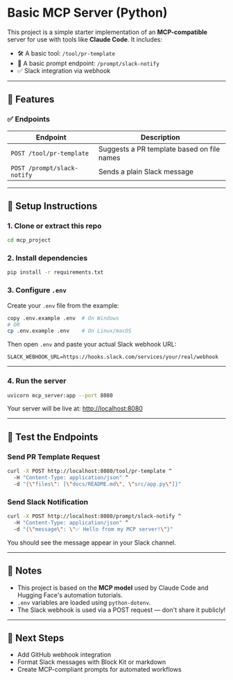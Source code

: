 # Basic MCP Server (Python)

This project is a simple starter implementation of an **MCP-compatible** server for use with tools like **Claude Code**. It includes:

- 🛠 A basic tool: `/tool/pr-template`
- 🔔 A basic prompt endpoint: `/prompt/slack-notify`
- ✅ Slack integration via webhook

---

## 🚀 Features

### ✅ Endpoints

| Endpoint                  | Description                              |
|---------------------------|------------------------------------------|
| `POST /tool/pr-template`  | Suggests a PR template based on file names |
| `POST /prompt/slack-notify` | Sends a plain Slack message              |

---

## 🧰 Setup Instructions

### 1. Clone or extract this repo

```bash
cd mcp_project
````

### 2. Install dependencies

```bash
pip install -r requirements.txt
```

### 3. Configure `.env`

Create your `.env` file from the example:

```bash
copy .env.example .env  # On Windows
# OR
cp .env.example .env    # On Linux/macOS
```

Then open `.env` and paste your actual Slack webhook URL:

```env
SLACK_WEBHOOK_URL=https://hooks.slack.com/services/your/real/webhook
```

---

### 4. Run the server

```bash
uvicorn mcp_server:app --port 8080
```

Your server will be live at:
[http://localhost:8080](http://localhost:8080)

---

## 🧪 Test the Endpoints

### Send PR Template Request

```bash
curl -X POST http://localhost:8080/tool/pr-template ^
  -H "Content-Type: application/json" ^
  -d "{\"files\": [\"docs/README.md\", \"src/app.py\"]}"
```

### Send Slack Notification

```bash
curl -X POST http://localhost:8080/prompt/slack-notify ^
  -H "Content-Type: application/json" ^
  -d "{\"message\": \"✅ Hello from my MCP server!\"}"
```

You should see the message appear in your Slack channel.

---

## 📌 Notes

* This project is based on the **MCP model** used by Claude Code and Hugging Face's automation tutorials.
* `.env` variables are loaded using `python-dotenv`.
* The Slack webhook is used via a POST request — don't share it publicly!

---

## 🧠 Next Steps

* Add GitHub webhook integration
* Format Slack messages with Block Kit or markdown
* Create MCP-compliant prompts for automated workflows

```

